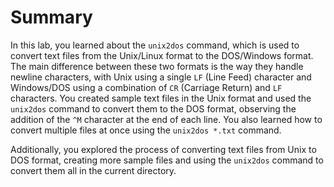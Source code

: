# Summary

In this lab, you learned about the `unix2dos` command, which is used to convert text files from the Unix/Linux format to the DOS/Windows format. The main difference between these two formats is the way they handle newline characters, with Unix using a single `LF` (Line Feed) character and Windows/DOS using a combination of `CR` (Carriage Return) and `LF` characters. You created sample text files in the Unix format and used the `unix2dos` command to convert them to the DOS format, observing the addition of the `^M` character at the end of each line. You also learned how to convert multiple files at once using the `unix2dos *.txt` command.

Additionally, you explored the process of converting text files from Unix to DOS format, creating more sample files and using the `unix2dos` command to convert them all in the current directory.

